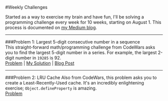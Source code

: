 #Weekly Challenges

Started as a way to exercise my brain and have fun, I'll be solving a programming challenge every week for 10 weeks, starting on August 1. This process is documented on [my Medium blog](https://medium.com/@joshuawcomeau).

--------

###Problem 1: Largest 5-digit consecutive number in a sequence  
This straight-forward math/programming challenge from CodeWars asks you to find the largest 5-digit number in a series. For example, the largest 2-digit number in `19285` is 92.  
[Problem](http://www.codewars.com/kata/51675d17e0c1bed195000001) | [My Solution](https://github.com/joshwcomeau/katas/tree/master/codewars_1) | [Blog Post](https://medium.com/@joshuawcomeau/weekly-challenge-01-93d562c06d6d)

--------

###Problem 2: LRU Cache
Also from CodeWars, this problem asks you to create a Least-Recently-Used cache. It's an incredibly enlightening exercise; `Object.defineProperty` is amazing.  
[Problem](http://www.codewars.com/kata/53b406e67040e51e17000c0a/train/javascript)
